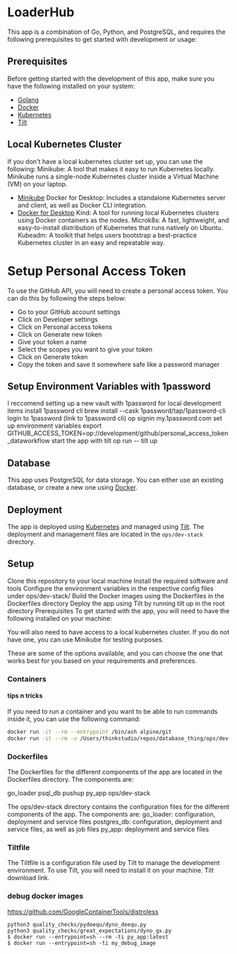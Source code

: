 # LoaderHub

This app is a combination of Go, Python, and PostgreSQL, and requires the following prerequisites to get started with development or usage:

## Prerequisites
Before getting started with the development of this app, make sure you have the following installed on your system:
- [Golang](https://golang.org/doc/install)
- [Docker](https://docs.docker.com/get-docker/)
- [Kubernetes](https://kubernetes.io/docs/tasks/tools/install-kubectl/)
- [Tilt](https://tilt.dev/install/)

## Local Kubernetes Cluster
If you don't have a local kubernetes cluster set up, you can use the following:
Minikube: A tool that makes it easy to run Kubernetes locally. Minikube runs a single-node Kubernetes cluster inside a Virtual Machine (VM) on your laptop.
- [Minikube](https://kubernetes.io/docs/tasks/tools/install-minikube/)
Docker for Desktop: Includes a standalone Kubernetes server and client, as well as Docker CLI integration.
- [Docker for Desktop](https://www.docker.com/products/docker-desktop)
Kind: A tool for running local Kubernetes clusters using Docker containers as the nodes.
Microk8s: A fast, lightweight, and easy-to-install distribution of Kubernetes that runs natively on Ubuntu.
Kubeadm: A toolkit that helps users bootstrap a best-practice Kubernetes cluster in an easy and repeatable way.
# Setup Personal Access Token
To use the GitHub API, you will need to create a personal access token. You can do this by following the steps below:
- Go to your GitHub account settings
- Click on Developer settings
- Click on Personal access tokens
- Click on Generate new token
- Give your token a name
- Select the scopes you want to give your token
- Click on Generate token
- Copy the token and save it somewhere safe like a password manager

## Setup Environment Variables with 1password
I reccomend setting up a new vault with 1password for local development items
install 1password cli
brew install --cask 1password/tap/1password-cli
login to 1password (link to 1password cli)
op signin my.1password.com
set up environment variables
export GITHUB_ACCESS_TOKEN=op://development/github/personal_access_token_dataworkflow
start the app with tilt
op run -- tilt up 

## Database
This app uses PostgreSQL for data storage. You can either use an existing database, or create a new one using [Docker](https://hub.docker.com/_/postgres).

## Deployment
The app is deployed using [Kubernetes](https://kubernetes.io/docs/concepts/workloads/controllers/deployment/) and managed using [Tilt](https://tilt.dev/docs/). The deployment and management files are located in the `ops/dev-stack` directory.

## Setup
Clone this repository to your local machine
Install the required software and tools
Configure the environment variables in the respective config files under ops/dev-stack/
Build the Docker images using the Dockerfiles in the Dockerfiles directory
Deploy the app using Tilt by running tilt up in the root directory
Prerequisites
To get started with the app, you will need to have the following installed on your machine:

You will also need to have access to a local kubernetes cluster. If you do not have one, you can use Minikube for testing purposes. 



These are some of the options available, and you can choose the one that works best for you based on your requirements and preferences.
### Containers
#### tips n tricks

If you need to run a container and you want to be able to run commands inside it, you can use the following command:

```sh
docker run -it --rm --entrypoint /bin/ash alpine/git
docker run -it --rm -v /Users/thinkstudio/repos/database_thing/ops/dev-stack/dbt/lakehouse_demo:/opt/venv/lakehouse_demo --entrypoint /bin/ash dbt
```

### Dockerfiles

The Dockerfiles for the different components of the app are located in the Dockerfiles directory. The components are:

go_loader
psql_db
pushup
py_app
ops/dev-stack

The ops/dev-stack directory contains the configuration files for the different components of the app. The components are:
go_loader: configuration, deployment and service files
postgres_db: configuration, deployment and service files, as well as job files
py_app: deployment and service files

#### 
### Tiltfile
The Tiltfile is a configuration file used by Tilt to manage the development environment. To use Tilt, you will need to install it on your machine. Tilt download link.

### debug docker images

https://github.com/GoogleContainerTools/distroless
```
python3 quality_checks/pydeequ/dyno_deequ.py
python3 quality_checks/great_expectations/dyno_gx.py
$ docker run --entrypoint=sh --rm -ti py_app:latest
$ docker run --entrypoint=sh -ti my_debug_image
```